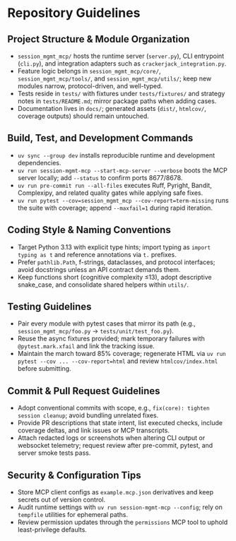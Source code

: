 # Repository Guidelines

## Project Structure & Module Organization

- `session_mgmt_mcp/` hosts the runtime server (`server.py`), CLI entrypoint (`cli.py`), and integration adapters such as `crackerjack_integration.py`.
- Feature logic belongs in `session_mgmt_mcp/core/`, `session_mgmt_mcp/tools/`, and `session_mgmt_mcp/utils/`; keep new modules narrow, protocol-driven, and well-typed.
- Tests reside in `tests/` with fixtures under `tests/fixtures/` and strategy notes in `tests/README.md`; mirror package paths when adding cases.
- Documentation lives in `docs/`; generated assets (`dist/`, `htmlcov/`, coverage outputs) should remain untouched.

## Build, Test, and Development Commands

- `uv sync --group dev` installs reproducible runtime and development dependencies.
- `uv run session-mgmt-mcp --start-mcp-server --verbose` boots the MCP server locally; add `--status` to confirm ports 8677/8678.
- `uv run pre-commit run --all-files` executes Ruff, Pyright, Bandit, Complexipy, and related quality gates while applying safe fixes.
- `uv run pytest --cov=session_mgmt_mcp --cov-report=term-missing` runs the suite with coverage; append `--maxfail=1` during rapid iteration.

## Coding Style & Naming Conventions

- Target Python 3.13 with explicit type hints; import typing as `import typing as t` and reference annotations via `t.` prefixes.
- Prefer `pathlib.Path`, f-strings, dataclasses, and protocol interfaces; avoid docstrings unless an API contract demands them.
- Keep functions short (cognitive complexity ≤13), adopt descriptive snake_case, and consolidate shared helpers within `utils/`.

## Testing Guidelines

- Pair every module with pytest cases that mirror its path (e.g., `session_mgmt_mcp/foo.py` → `tests/unit/test_foo.py`).
- Reuse the async fixtures provided; mark temporary failures with `@pytest.mark.xfail` and link the tracking issue.
- Maintain the march toward 85% coverage; regenerate HTML via `uv run pytest --cov ... --cov-report=html` and review `htmlcov/index.html` before submitting.

## Commit & Pull Request Guidelines

- Adopt conventional commits with scope, e.g., `fix(core): tighten session cleanup`; avoid bundling unrelated fixes.
- Provide PR descriptions that state intent, list executed checks, include coverage deltas, and link issues or MCP transcripts.
- Attach redacted logs or screenshots when altering CLI output or websocket telemetry; request review after pre-commit, pytest, and server smoke tests pass.

## Security & Configuration Tips

- Store MCP client configs as `example.mcp.json` derivatives and keep secrets out of version control.
- Audit runtime settings with `uv run session-mgmt-mcp --config`; rely on `tempfile` utilities for ephemeral paths.
- Review permission updates through the `permissions` MCP tool to uphold least-privilege defaults.

